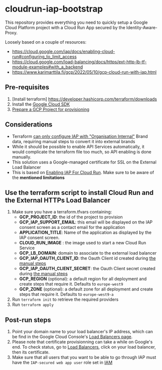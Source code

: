 # cloudrun-iap-bootstrap

This repository provides everything you need to quickly setup a Google Cloud Platform project with a Cloud Run App secured by the Identity-Aware-Proxy.


Loosely based on a couple of resources:
- https://cloud.google.com/iap/docs/enabling-cloud-run#configuring_to_limit_access
- https://cloud.google.com/load-balancing/docs/https/ext-http-lb-tf-module-examples#with_a_backend
- https://www.karimarttila.fi/gcp/2022/05/10/gcp-cloud-run-with-iap.html


## Pre-requisites
1. [Install terraform] https://developer.hashicorp.com/terraform/downloads
2. Install the [Google Cloud SDK](https://cloud.google.com/sdk/docs/install)
3. [Prepare a GCP Project for provisioning](./MANUAL_STEPS.md)


## Considerations
- Terraform [can only configure IAP with "Organisation Internal"](https://registry.terraform.io/providers/hashicorp/google/latest/docs/resources/iap_brand) Brand data, requiring manual steps to convert it into external brands
- While it should be possible to enable API Services automatically, it would complicate the terraform file too much, so API enabling is done manually.
- This solution uses a Google-managed certificate for SSL on the External Load Balancer
- This is based on [Enabling IAP For Cloud Run](https://cloud.google.com/iap/docs/enabling-cloud-run#configuring_to_limit_access). Make sure to be aware of the **mentioned limitations**

## Use the terraform script to install Cloud Run and the External HTTPs Load Balancer 
1. Make sure you have a terraform.tfvars containing:
    - **GCP_PROJECT_ID**: the id of the project to provision
    - **GCP_IAP_SUPPORT_EMAIL**: this email will be displayed on the IAP consent screen as a contact email for the application
    - **APPLICATION_TITLE**: Name of the application as displayed by the IAP consent screen.
    - **CLOUD_RUN_IMAGE** : the image used to start a new Cloud Run Service
    - **GCP_LB_DOMAIN**: domain to associate to the external load balancer
    - **GCP_IAP_OAUTH_CLIENT_ID**: the Oauth Client id created during [the manual steps](./MANUAL_STEPS.md)
    - **GCP_IAP_OAUTH_CLIENT_SECRET**: the Oauth Client secret created during [the manual steps](/MANUAL_STEPS.md)
    - **GCP_REGION** (optional): a default region for all deployment and create steps that require it. Defaults to `europe-west9`
    - **GCP_ZONE** (optional): a default zone for all deployment and create steps that require it. Defaults to `europe-west9-a`
2. Run `terraform init` to retrieve the required providers
3. Run `terraform apply`


## Post-run steps
1. Point your domain name to your load balancer's IP address, which can be find in the Google Cloud Console's [Load Balancers page](https://console.cloud.google.com/net-services/loadbalancing/list/loadBalancers).
2. Please note that certificate provisionning can take a while on Google's end. To check status, go to [Load Balancers](https://console.cloud.google.com/net-services/loadbalancing/list/loadBalancers), click on your load balancer, then its certificate.
3. Make sure that all users that you want to be able to go through IAP must have the `IAP-secured web app user` role set in [IAM](https://console.cloud.google.com/iam-admin/iam)